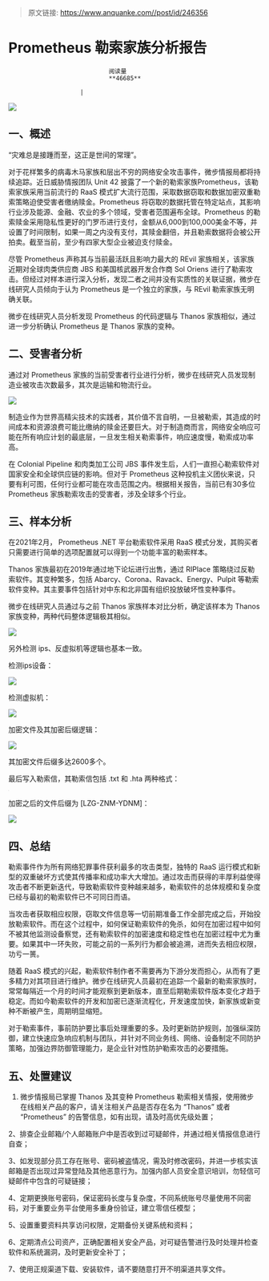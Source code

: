 > 原文链接: https://www.anquanke.com//post/id/246356 


# Prometheus 勒索家族分析报告


                                阅读量   
                                **46685**
                            
                        |
                        
                                                                                    



[![](https://p5.ssl.qhimg.com/t017b8dd1d94fcb36b6.jpg)](https://p5.ssl.qhimg.com/t017b8dd1d94fcb36b6.jpg)



## 一、概述

“灾难总是接踵而至，这正是世间的常理”。

对于花样繁多的病毒木马家族和层出不穷的网络安全攻击事件，微步情报局都将持续追踪。近日威胁情报团队 Unit 42 披露了一个新的勒索家族Prometheus，该勒索家族采用当前流行的 RaaS 模式扩大流行范围，采取数据窃取和数据加密双重勒索策略迫使受害者缴纳赎金。Prometheus 将窃取的数据托管在特定站点，其影响行业涉及能源、金融、农业的多个领域，受害者范围遍布全球。Prometheus 的勒索赎金采用隐私性更好的门罗币进行支付，金额从6,000到100,000美金不等，并设置了时间限制，如果一周之内没有支付，其赎金翻倍，并且勒索数据将会被公开拍卖。截至当前，至少有四家大型企业被迫支付赎金。

尽管 Prometheus 声称其与当前最活跃且影响力最大的 REvil 家族相关，该家族近期对全球肉类供应商 JBS 和美国核武器开发合作商 Sol Oriens 进行了勒索攻击。但经过对样本进行深入分析，发现二者之间并没有实质性的关联证据，微步在线研究人员倾向于认为 Prometheus 是一个独立的家族，与 REvil 勒索家族无明确关联。

微步在线研究人员分析发现 Prometheus 的代码逻辑与 Thanos 家族相似，通过进一步分析确认 Prometheus 是 Thanos 家族的变种。



## 二、受害者分析

通过对 Prometheus 家族的当前受害者行业进行分析，微步在线研究人员发现制造业被攻击次数最多，其次是运输和物流行业。

[![](https://p1.ssl.qhimg.com/t01c3e419833c62eee7.png)](https://p1.ssl.qhimg.com/t01c3e419833c62eee7.png)

制造业作为世界高精尖技术的实践者，其价值不言自明，一旦被勒索，其造成的时间成本和资源浪费可能比缴纳的赎金还要巨大。对于制造商而言，网络安全响应可能在所有响应计划的最底层，一旦发生相关勒索事件，响应速度慢，勒索成功率高。

在 Colonial Pipeline 和肉类加工公司 JBS 事件发生后，人们一直担心勒索软件对国家安全和全球供应链的影响。但对于 Prometheus 这种投机主义团伙来说，只要有利可图，任何行业都可能在攻击范围之内。根据相关报告，当前已有30多位 Prometheus 家族勒索攻击的受害者，涉及全球多个行业。



## 三、样本分析

在2021年2月， Prometheus .NET 平台勒索软件采用 RaaS 模式分发，其购买者只需要进行简单的选项配置就可以得到一个功能丰富的勒索样本。

Thanos 家族最初在2019年通过地下论坛进行出售，通过 RIPlace 策略绕过反勒索软件。其变种繁多，包括 Abarcy、Corona、Ravack、Energy、Pulpit 等勒索软件变种。其主要事件包括针对中东和北非国有组织投放破坏性变种事件。

微步在线研究人员通过与之前 Thanos 家族样本对比分析，确定该样本为 Thanos 家族变种，两种代码整体逻辑极其相似。

[![](https://p5.ssl.qhimg.com/t011f49480d3ba4f9f4.png)](https://p5.ssl.qhimg.com/t011f49480d3ba4f9f4.png)

另外检测 ips、反虚拟机等逻辑也基本一致。

检测ips设备：

[![](https://p3.ssl.qhimg.com/t01d2ca4233cb0e0b73.png)](https://p3.ssl.qhimg.com/t01d2ca4233cb0e0b73.png)

检测虚拟机：

[![](https://p3.ssl.qhimg.com/t0177866645f066570e.png)](https://p3.ssl.qhimg.com/t0177866645f066570e.png)

加密文件及其加密后缀逻辑：

[![](https://p1.ssl.qhimg.com/t01e3767ca4d68d4deb.png)](https://p1.ssl.qhimg.com/t01e3767ca4d68d4deb.png)

其加密文件后缀多达2600多个。

最后写入勒索信，其勒索信包括 .txt 和 .hta 两种格式：

[![](data:image/png;base64,iVBORw0KGgoAAAANSUhEUgAAAAEAAAABCAYAAAAfFcSJAAAAAXNSR0IArs4c6QAAAARnQU1BAACxjwv8YQUAAAAJcEhZcwAADsQAAA7EAZUrDhsAAAANSURBVBhXYzh8+PB/AAffA0nNPuCLAAAAAElFTkSuQmCC)](https://p4.ssl.qhimg.com/t01d371025f9e71ce92.png)

加密之后的文件后缀为 [LZG-ZNM-YDNM]：

[![](https://p0.ssl.qhimg.com/t01b016687ea5882264.png)](https://p0.ssl.qhimg.com/t01b016687ea5882264.png)



## 四、总结

勒索事件作为所有网络犯罪事件获利最多的攻击类型，独特的 RaaS 运行模式和新型的双重破坏方式使其传播率和成功率大大增加。通过攻击而获得的丰厚利益使得攻击者不断更新迭代，导致勒索软件变种越来越多，勒索软件的总体规模和复杂度已经与最初的勒索软件已不可同日而语。

当攻击者获取相应权限，窃取文件信息等一切前期准备工作全部完成之后，开始投放勒索软件。而在这个过程中，如何保证勒索软件的免杀，如何在加密过程中如何不被其他监测设备察觉，还有勒索软件的加密速度和稳定性也在加密过程中尤为重要。如果其中一环失败，可能之前的一系列行为都会被追溯，进而失去相应权限，功亏一篑。

随着 RaaS 模式的兴起，勒索软件制作者不需要再为下游分发而担心，从而有了更多精力对其项目进行维护。微步在线研究人员最初在追踪一个最新的勒索家族时，常常每隔近一个月的时间才能观察到更新版本，直至后期勒索软件版本变化才趋于稳定。而如今勒索软件的开发和加密已逐渐流程化，开发速度加快，新家族或新变种不断被产生，周期明显缩短。

对于勒索事件，事前防护要比事后处理重要的多。及时更新防护规则，加强纵深防御，建立快速应急响应机制与团队，并针对不同业务线、网络、设备制定不同防护策略，加强边界防御管理能力，是企业针对性防护勒索攻击的必要措施。



## 五、处置建议

1. 微步情报局已掌握 Thanos 及其变种 Prometheus 勒索相关情报，使用微步在线相关产品的客户，请关注相关产品是否存在名为 “Thanos” 或者 “Prometheus” 的告警信息，如有出现，请及时高优先级处置；

2、排查企业邮箱/个人邮箱账户中是否收到过可疑邮件，并通过相关情报信息进行自查；

3、如发现部分员工存在账号、密码被盗情况，需及时修改密码，并进一步核实该邮箱是否出现过异常登陆及其他恶意行为。加强内部人员安全意识培训，勿轻信可疑邮件中包含的可疑链接；

4、定期更换账号密码，保证密码长度与复杂度，不同系统账号尽量使用不同密码，对于重要业务平台使用多重身份验证，建立零信任模型；

5、设置重要资料共享访问权限，定期备份关键系统和资料；

6、定期清点公司资产，正确配置相关安全产品，对可疑告警进行及时处理并检查软件和系统漏洞，及时更新安全补丁；

7、使用正规渠道下载、安装软件，请不要随意打开不明渠道共享文件。
